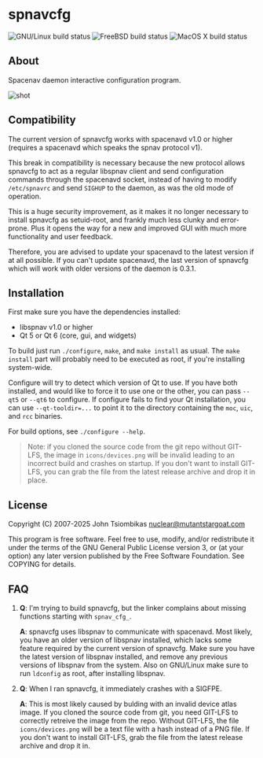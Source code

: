 spnavcfg
========

![GNU/Linux build status](https://github.com/FreeSpacenav/spnavcfg/actions/workflows/build_gnulinux.yml/badge.svg)
![FreeBSD build status](https://github.com/FreeSpacenav/spnavcfg/actions/workflows/build_freebsd.yml/badge.svg)
![MacOS X build status](https://github.com/FreeSpacenav/spnavcfg/actions/workflows/build_macosx.yml/badge.svg)

About
-----
Spacenav daemon interactive configuration program.

![shot](http://spacenav.sourceforge.net/images/spnavcfg1-shot-thumb.png)


Compatibility
-------------
The current version of spnavcfg works with spacenavd v1.0 or higher (requires a
spacenavd which speaks the spnav protocol v1).

This break in compatibility is necessary because the new protocol allows
spnavcfg to act as a regular libspnav client and send configuration commands
through the spacenavd socket, instead of having to modify `/etc/spnavrc` and
send `SIGHUP` to the daemon, as was the old mode of operation.

This is a huge security improvement, as it makes it no longer necessary to
install spnavcfg as setuid-root, and frankly much less clunky and error-prone.
Plus it opens the way for a new and improved GUI with much more functionality
and user feedback.

Therefore, you are advised to update your spacenavd to the latest version if at
all possible. If you can't update spacenavd, the last version of spnavcfg
which will work with older versions of the daemon is 0.3.1.

Installation
------------
First make sure you have the dependencies installed:
  - libspnav v1.0 or higher
  - Qt 5 or Qt 6 (core, gui, and widgets)

To build just run `./configure`, `make`, and `make install` as usual.
The `make install` part will probably need to be executed as root, if you're
installing system-wide.

Configure will try to detect which version of Qt to use. If you have both
installed, and would like to force it to use one or the other, you can pass
`--qt5` or `--qt6` to configure.  If configure fails to find your Qt
installation, you can use `--qt-tooldir=...` to point it to the directory
containing the `moc`, `uic`, and `rcc` binaries.

For build options, see `./configure --help`.

> Note: if you cloned the source code from the git repo without GIT-LFS, the
> image in `icons/devices.png` will be invalid leading to an incorrect build and
> crashes on startup. If you don't want to install GIT-LFS, you can grab the
> file from the latest release archive and drop it in place.

License
-------
Copyright (C) 2007-2025 John Tsiombikas <nuclear@mutantstargoat.com>

This program is free software. Feel free to use, modify, and/or redistribute
it under the terms of the GNU General Public License version 3, or (at your
option) any later version published by the Free Software Foundation.
See COPYING for details.

FAQ
---
  1. **Q**: I'm trying to build spnavcfg, but the linker complains about missing
     functions starting with `spnav_cfg_`.
     
     **A**: spnavcfg uses libspnav to communicate with spacenavd. Most likely,
     you have an older version of libspnav installed, which lacks some feature
     required by the current version of spnavcfg. Make sure you have the latest
     version of libspnav installed, and remove any previous versions of libspnav
     from the system. Also on GNU/Linux make sure to run `ldconfig` as root,
     after installing libspnav.

  2. **Q**: When I ran spnavcfg, it immediately crashes with a SIGFPE.
     
     **A**: This is most likely caused by bulding with an invalid device atlas
     image. If you cloned the source code from git, you need GIT-LFS to
     correctly retreive the image from the repo. Without GIT-LFS, the file
     `icons/devices.png` will be a text file with a hash instead of a PNG file.
     If you don't want to install GIT-LFS, grab the file from the latest release
     archive and drop it in.
